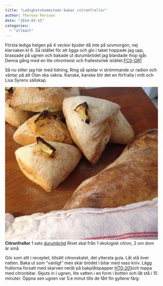 ```yaml
---
title: "Ledighetskommiteén bakar citronfrallor"
author: Therese Persson
date: "2014-03-15"
categories: 
  - "allmant"
---
```


Första lediga helgen på 4 veckor bjuder då inte på sovmorgon, nej klarvaken kl 6. Så istället för att ligga och glo i taket hoppade jag upp, brassade på ugnen och bakade ut durumbrödet jag blandade ihop igår. Denna gång med en lite citrontwist och frallestorlek istället.[FC0-GR1](https://www.tbcfircrest.com/fc0-gr1.html)

Så nu sitter jag här med tidning, Ring så spelar vi strömmande ur radion och väntar på att Olan ska vakna. Kanske, kanske blir det en förfralla i mitt och Lisa Syrens sällskap.

![20140315-083009.jpg](/static/img/20140315-083009.jpg)
**Citronfrallor** 1 sats [durumbröd](/posts/durumbrod-2/) Rivet skal från 1 ekologisk citron, 2 om dom är små

Gör som allt i receptet, tillsätt citronskalet, det yttersta gula. Låt stå över natten. Baka ut som "vanligt" men skär brödet i bitar med vass kniv. Lägg frallorna forsatt med skarven neråt på bakplåtspapper [HT0-201](https://www.tbcfircrest.com/ht0-201.html)och toppa med citronbitar. Skjuts in i ugnen, lite vatten i en form i botten och låt stå i 15 minuter. Öppna sen ugnen var 5:e minut tills de fått fin gyllene färg.
